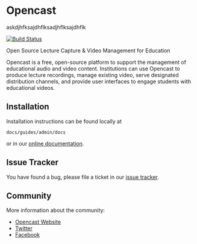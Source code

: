 Opencast
========

askdjhfksajdhflksadjhflksajdhflk

[![Build Status](https://travis-ci.org/opencast/opencast.svg?branch=develop)
](https://travis-ci.org/opencast/opencast)

Open Source Lecture Capture & Video Management for Education

Opencast is a free, open-source platform to support the management of
educational audio and video content. Institutions can use Opencast to
produce lecture recordings, manage existing video, serve designated
distribution channels, and provide user interfaces to engage students with
educational videos.


Installation
------------

Installation instructions can be found locally at

    docs/guides/admin/docs

or in our [online documentation](https://docs.opencast.org).


Issue Tracker
-------------

You have found a bug, please file a ticket in our [issue tracker](https://opencast.jira.com).


Community
---------

More information about the community:

- [Opencast Website](http://opencast.org/)
- [Twitter](https://twitter.com/openmatter)
- [Facebook](https://facebook.com/opencast)
